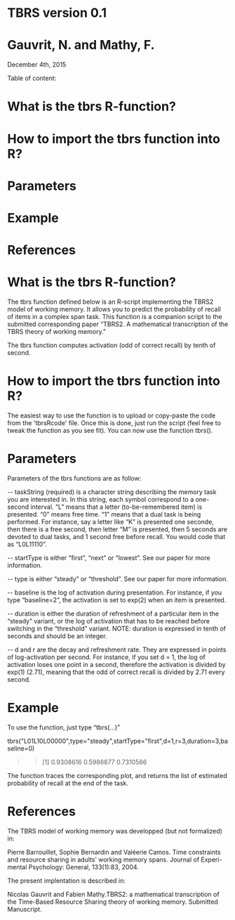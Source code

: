 # TBRS version 0.1
# Gauvrit, N. and Mathy, F.

December 4th, 2015


Table of content:
# What is the tbrs R-function?
# How to import the tbrs function into R?
# Parameters
# Example
# References



# What is the tbrs R-function?
The tbrs function defined below is an R-script implementing the TBRS2 model of working memory. It allows you to predict the probability of recall of items in a complex span task. This function is a companion script to the submitted corresponding paper “TBRS2. A mathematical transcription of the TBRS theory of working memory.”

The tbrs function computes activation (odd of correct recall) by tenth of second.

# How to import the tbrs function into R?
The easiest way to use the function is to upload or copy-paste the code from the 'tbrsRcode' file. Once this is done, just run the script (feel free to tweak the function as you see fit). You can now use the function tbrs().

# Parameters
Parameters of the tbrs functions are as follow:

-- taskString (required) is a character string describing the memory task you are interested in. In this string, each symbol correspond to a one-second interval. “L” means that a letter (to-be-remembered item) is presented. “0” means free time. “1” means that a dual task is being performed. For instance, say a letter like “K” is presented one seconde, then there is a free second, then letter “M” is presented, then 5 seconds are devoted to dual tasks, and 1 second free before recall. You would code that as “L0L11110”.

-- startType is either “first”, “next” or “lowest”. See our paper for more information.

-- type is either “steady” or “threshold”. See our paper for more information.

-- baseline is the log of activation during presentation. For instance, if you type “baseline=2”, the activation is set to exp(2) when an item is presented.

-- duration is either the duration of refreshment of a particular item in the “steady” variant, or the log of activation that has to be reached before switching in the “threshold” variant. NOTE: duration is expressed in tenth of seconds and should be an integer.

-- d and r are the decay and refreshment rate. They are expressed in points of log-activation per second. For instance, if you set d = 1, the log of activation loses one point in a second, therefore the activation is divided by exp(1) (2.71), meaning that the odd of correct recall is divided by 2.71 every second.

# Example
To use the function, just type “tbrs(…)”

tbrs("L01L10L00000",type="steady",startType="first",d=1,r=3,duration=3,baseline=0)

>> [1] 0.9308616 0.5986877 0.7310586

The function traces the corresponding plot, and returns the list of estimated probability of recall at the end of the task.

# References
The TBRS model of working memory was developped (but not formalized) in:

Pierre Barrouillet, Sophie Bernardin and Valéerie Camos. Time constraints and resource sharing in adults’ working memory spans. Journal of Experi- mental Psychology: General, 133(1):83, 2004.

The present implentation is described in:

Nicolas Gauvrit and Fabien Mathy.TBRS2: a mathematical transcription of the Time-Based Resource Sharing theory of working memory. Submitted Manuscript.
